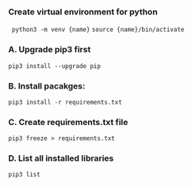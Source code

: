 ### Create virtual environment for python

` python3 -m venv {name}`
`source {name}/bin/activate`

### A. Upgrade pip3 first

`pip3 install --upgrade pip`

### B. Install pacakges:

`pip3 install -r requirements.txt`

### C. Create requirements.txt file

`pip3 freeze > requirements.txt`

### D. List all installed libraries

`pip3 list`
